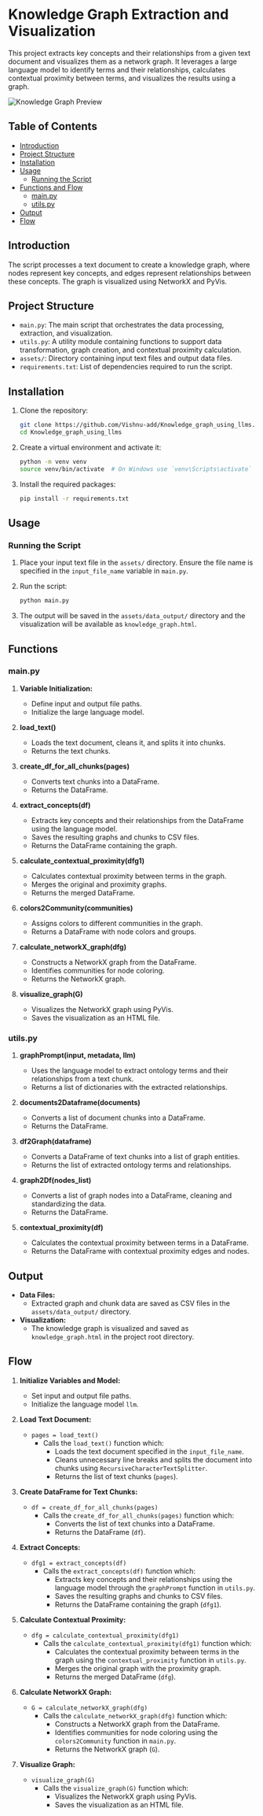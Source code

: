 # Knowledge Graph Extraction and Visualization

This project extracts key concepts and their relationships from a given text document and visualizes them as a network graph. It leverages a large language model to identify terms and their relationships, calculates contextual proximity between terms, and visualizes the results using a graph.

![Knowledge Graph Preview](./assets/GRAPH%20pic.png)

## Table of Contents

- [Introduction](#introduction)
- [Project Structure](#project-structure)
- [Installation](#installation)
- [Usage](#usage)
  - [Running the Script](#running-the-script)
- [Functions and Flow](#functions)
  - [main.py](#mainpy)
  - [utils.py](#utilspy)
- [Output](#output)
- [Flow](#flow)

## Introduction

The script processes a text document to create a knowledge graph, where nodes represent key concepts, and edges represent relationships between these concepts. The graph is visualized using NetworkX and PyVis.

## Project Structure

- `main.py`: The main script that orchestrates the data processing, extraction, and visualization.
- `utils.py`: A utility module containing functions to support data transformation, graph creation, and contextual proximity calculation.
- `assets/`: Directory containing input text files and output data files.
- `requirements.txt`: List of dependencies required to run the script.

## Installation

1. Clone the repository:
    ```bash
    git clone https://github.com/Vishnu-add/Knowledge_graph_using_llms.git
    cd Knowledge_graph_using_llms
    ```

2. Create a virtual environment and activate it:
    ```bash
    python -m venv venv
    source venv/bin/activate  # On Windows use `venv\Scripts\activate`
    ```

3. Install the required packages:
    ```bash
    pip install -r requirements.txt
    ```

## Usage

### Running the Script

1. Place your input text file in the `assets/` directory. Ensure the file name is specified in the `input_file_name` variable in `main.py`.

2. Run the script:
    ```bash
    python main.py
    ```

3. The output will be saved in the `assets/data_output/` directory and the visualization will be available as `knowledge_graph.html`.

## Functions

### main.py

1. **Variable Initialization:**
    - Define input and output file paths.
    - Initialize the large language model.

2. **load_text()**
    - Loads the text document, cleans it, and splits it into chunks.
    - Returns the text chunks.

3. **create_df_for_all_chunks(pages)**
    - Converts text chunks into a DataFrame.
    - Returns the DataFrame.

4. **extract_concepts(df)**
    - Extracts key concepts and their relationships from the DataFrame using the language model.
    - Saves the resulting graphs and chunks to CSV files.
    - Returns the DataFrame containing the graph.

5. **calculate_contextual_proximity(dfg1)**
    - Calculates contextual proximity between terms in the graph.
    - Merges the original and proximity graphs.
    - Returns the merged DataFrame.

6. **colors2Community(communities)**
    - Assigns colors to different communities in the graph.
    - Returns a DataFrame with node colors and groups.

7. **calculate_networkX_graph(dfg)**
    - Constructs a NetworkX graph from the DataFrame.
    - Identifies communities for node coloring.
    - Returns the NetworkX graph.

8. **visualize_graph(G)**
    - Visualizes the NetworkX graph using PyVis.
    - Saves the visualization as an HTML file.

### utils.py

1. **graphPrompt(input, metadata, llm)**
    - Uses the language model to extract ontology terms and their relationships from a text chunk.
    - Returns a list of dictionaries with the extracted relationships.

2. **documents2Dataframe(documents)**
    - Converts a list of document chunks into a DataFrame.
    - Returns the DataFrame.

3. **df2Graph(dataframe)**
    - Converts a DataFrame of text chunks into a list of graph entities.
    - Returns the list of extracted ontology terms and relationships.

4. **graph2Df(nodes_list)**
    - Converts a list of graph nodes into a DataFrame, cleaning and standardizing the data.
    - Returns the DataFrame.

5. **contextual_proximity(df)**
    - Calculates the contextual proximity between terms in a DataFrame.
    - Returns the DataFrame with contextual proximity edges and nodes.

## Output

- **Data Files:** 
  - Extracted graph and chunk data are saved as CSV files in the `assets/data_output/` directory.
- **Visualization:**
  - The knowledge graph is visualized and saved as `knowledge_graph.html` in the project root directory.


## Flow

1. **Initialize Variables and Model:**
    - Set input and output file paths.
    - Initialize the language model `llm`.

2. **Load Text Document:**
    - `pages = load_text()`
      - Calls the `load_text()` function which:
        - Loads the text document specified in the `input_file_name`.
        - Cleans unnecessary line breaks and splits the document into chunks using `RecursiveCharacterTextSplitter`.
        - Returns the list of text chunks (`pages`).

3. **Create DataFrame for Text Chunks:**
    - `df = create_df_for_all_chunks(pages)`
      - Calls the `create_df_for_all_chunks(pages)` function which:
        - Converts the list of text chunks into a DataFrame.
        - Returns the DataFrame (`df`).

4. **Extract Concepts:**
    - `dfg1 = extract_concepts(df)`
      - Calls the `extract_concepts(df)` function which:
        - Extracts key concepts and their relationships using the language model through the `graphPrompt` function in `utils.py`.
        - Saves the resulting graphs and chunks to CSV files.
        - Returns the DataFrame containing the graph (`dfg1`).

5. **Calculate Contextual Proximity:**
    - `dfg = calculate_contextual_proximity(dfg1)`
      - Calls the `calculate_contextual_proximity(dfg1)` function which:
        - Calculates the contextual proximity between terms in the graph using the `contextual_proximity` function in `utils.py`.
        - Merges the original graph with the proximity graph.
        - Returns the merged DataFrame (`dfg`).

6. **Calculate NetworkX Graph:**
    - `G = calculate_networkX_graph(dfg)`
      - Calls the `calculate_networkX_graph(dfg)` function which:
        - Constructs a NetworkX graph from the DataFrame.
        - Identifies communities for node coloring using the `colors2Community` function in `main.py`.
        - Returns the NetworkX graph (`G`).

7. **Visualize Graph:**
    - `visualize_graph(G)`
      - Calls the `visualize_graph(G)` function which:
        - Visualizes the NetworkX graph using PyVis.
        - Saves the visualization as an HTML file.
